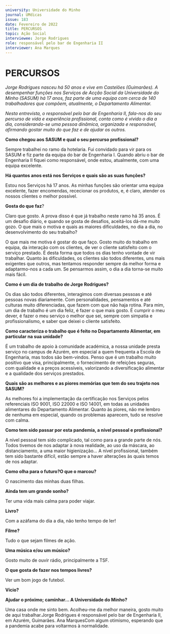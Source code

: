 ```yaml
---
university: Universidade do Minho
journal: UMdicas 
issue: 183
date: Fevereiro de 2022
title: PERCURSOS
topic: Ação Social
interviewee: Jorge Rodrigues
role: responsável pelo bar de Engenharia II
interviewer: Ana Marques
---
```



# PERCURSOS

*Jorge Rodrigues nasceu há 50 anos e vive em Castelões (Guimarães). A desempenhar funções nos Serviços de Acção Social da Universidade do Minho (SASUM) há 17 anos, faz parte de uma equipa com cerca de 140 trabalhadores que compõem, atualmente, o Departamento Alimentar.*

*Nesta entrevista, o responsável pelo bar de Engenharia II, fala-nos do seu percurso de vida e experiência profissional, conta como é vivido o dia a dia, considerando-se uma pessoa dinâmica, organizada e responsável, afirmando gostar muito do que faz e de ajudar os outros.*

**Como chegou aos SASUM e qual o seu percurso profissional?**

Sempre trabalhei no ramo da hotelaria. 
Fui convidado para vir para os SASUM e fiz parte da equipa do bar de Engenharia I. 
Quando abriu o bar de Engenharia II fiquei como responsável, onde estou, atualmente, com uma equipa excelente.

**Há quantos anos está nos Serviços e quais são as suas funções?**

Estou nos Serviços há 17 anos. 
As minhas funções são orientar uma equipa excelente, fazer encomendas, rececionar os produtos, e, é claro, atender os nossos clientes o melhor possível.

**Gosta do que faz**?

Claro que gosto. 
A prova disso é que já trabalho neste ramo há 35 anos. 
É um desafio diário, e quando se gosta de desafios, aceitá-los dá-me muito gozo. 
O que mais o motiva e quais as maiores dificuldades, no dia a dia, no desenvolvimento do seu trabalho?

O que mais me motiva é gostar do que faço. 
Gosto muito do trabalho em equipa, da interação com os clientes, de ver o cliente satisfeito com o serviço prestado. 
É desta forma que todos os dias tenho vontade de vir trabalhar. 
Quanto às dificuldades, os clientes são todos diferentes, uns mais exigentes que outros, mas tentamos responder sempre da melhor forma e adaptarmo-nos a cada um. 
Se pensarmos assim, o dia a dia torna-se muito mais fácil.

**Como é um dia de trabalho de Jorge Rodrigues?**

Os dias são todos diferentes, interagimos com diversas pessoas e até pessoas novas diariamente. 
Com personalidades, pensamentos e até culturas muito diferenciadas, que fazem com que não haja rotina. 
Para mim, um dia de trabalho é um dia feliz, é fazer o que mais gosto. 
É cumprir o meu dever, é fazer o meu serviço o melhor que sei, sempre com simpatia e profissionalismo, e saber que deixei o cliente satisfeito.

**Como caracteriza o trabalho que é feito no Departamento Alimentar, em particular na sua unidade?**

É um trabalho de apoio à comunidade académica, a nossa unidade presta serviço no campus de Azurém, em especial a quem frequenta a Escola de Engenharia, mas todos são bem-vindos. 
Penso que é um trabalho muito positivo que visa, principalmente, o fornecimento de refeições seguras, com qualidade e a preços acessíveis, valorizando a diversificação alimentar e a qualidade dos serviços prestados.

**Quais são as melhores e as piores memórias que tem do seu trajeto nos SASUM?**

As melhores foi a implementação da certificação nos Serviços pelos referenciais ISO 9001, ISO 22000 e ISO 14001, em todas as unidades alimentares do Departamento Alimentar. 
Quanto às piores, não me lembro de nenhuma em especial, quando os problemas aparecem, tudo se resolve com calma.

**Como tem sido passar por esta pandemia, a nível pessoal e profissional?**

A nível pessoal tem sido complicado, tal como para a grande parte de nós. 
Todos tivemos de nos adaptar à nova realidade, ao uso da máscara, ao distanciamento, a uma maior higienização… A nível profissional, também tem sido bastante difícil, estão sempre a haver alterações às quais temos de nos adaptar.

**Como olha para o futuro?O que o marcou?**

O nascimento das minhas duas filhas.

**Ainda tem um grande sonho?**

Ter uma vida mais calma para poder viajar.

**Livro?**

Com a azáfama do dia a dia, não tenho tempo de ler!

**Filme?**

Tudo o que sejam filmes de ação.

**Uma música e/ou um músico?**

Gosto muito de ouvir rádio, principalmente a TSF.

**O que gosta de fazer nos tempos livres?**

Ver um bom jogo de futebol.

**Vício?**

**Ajudar o próximo; caminhar… A Universidade do Minho?**

Uma casa onde me sinto bem. 
Acolheu-me da melhor maneira, gosto muito de aqui trabalhar.Jorge Rodrigues é responsável pelo bar de Engenharia II, em Azurém, Guimarães. 
Ana MarquesCom algum otimismo, esperando que a pandemia acabe para voltarmos à normalidade.

